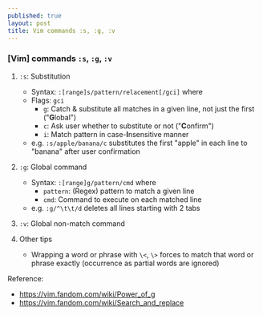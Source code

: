 ```yaml
---
published: true
layout: post
title: Vim commands :s, :g, :v
---
```

### [Vim] commands `:s`, `:g`, `:v`

1.  `:s`: Substitution
    - Syntax: `:[range]s/pattern/relacement[/gci]` where
    - Flags: `gci`
        - `g`: Catch & substitute all matches in a given line,
               not just the first ("**G**lobal")
        - `c`: Ask user whether to substitute or not ("**C**onfirm")
        - `i`: Match pattern in case-**I**nsensitive manner
    - e.g. `:s/apple/banana/c` substitutes the first "apple" in each line to "banana"
           after user confirmation

2.  `:g`: Global command
    - Syntax: `:[range]g/pattern/cmd` where
        - `pattern`: (Regex) pattern to match a given line
        - `cmd`: Command to execute on each matched line
    - e.g. `:g/^\t\t/d` deletes all lines starting with 2 tabs

3.  `:v`: Global non-match command

4.  Other tips
    - Wrapping a word or phrase with `\<`, `\>` forces to match
      that word or phrase exactly (occurrence as partial words are ignored)


Reference:
- <https://vim.fandom.com/wiki/Power_of_g>
- <https://vim.fandom.com/wiki/Search_and_replace>
